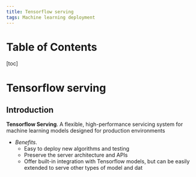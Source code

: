 ```yaml
---
title: Tensorflow serving
tags: Machine learning deployment
---
```


# Table of Contents
[toc]

# Tensorflow serving
## Introduction
**Tensorflow Serving**. A flexible, high-performance servicing system for machine learning models designed for production environments
* *Benefits*.
    * Easy to deploy new algorithms and testing
    * Preserve the server architecture and APIs
    * Offer built-in integration with Tensorflow models, but can be easily extended to serve other types of model and dat